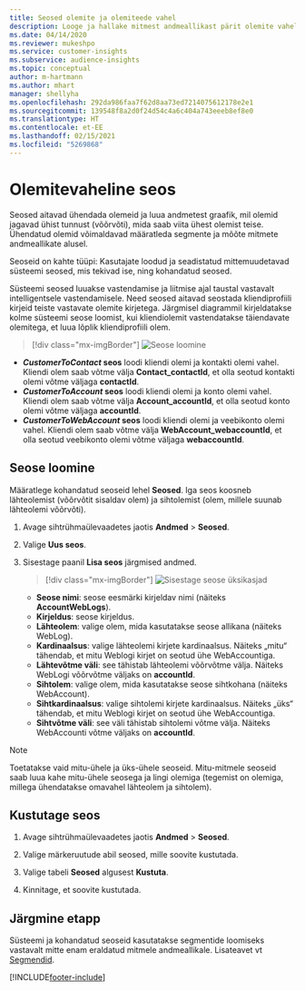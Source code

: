 ```yaml
---
title: Seosed olemite ja olemiteede vahel
description: Looge ja hallake mitmest andmeallikast pärit olemite vahelisi seoseid.
ms.date: 04/14/2020
ms.reviewer: mukeshpo
ms.service: customer-insights
ms.subservice: audience-insights
ms.topic: conceptual
author: m-hartmann
ms.author: mhart
manager: shellyha
ms.openlocfilehash: 292da986faa7f62d8aa73ed7214075612178e2e1
ms.sourcegitcommit: 139548f8a2d0f24d54c4a6c404a743eeeb8ef8e0
ms.translationtype: HT
ms.contentlocale: et-EE
ms.lasthandoff: 02/15/2021
ms.locfileid: "5269868"
---
```

# <a name="relationships-between-entities"></a>Olemitevaheline seos

Seosed aitavad ühendada olemeid ja luua andmetest graafik, mil olemid jagavad ühist tunnust (võõrvõti), mida saab viita ühest olemist teise. Ühendatud olemid võimaldavad määratleda segmente ja mõõte mitmete andmeallikate alusel.

Seoseid on kahte tüüpi: Kasutajate loodud ja seadistatud mittemuudetavad süsteemi seosed, mis tekivad ise, ning kohandatud seosed.

Süsteemi seosed luuakse vastendamise ja liitmise ajal taustal vastavalt intelligentsele vastendamisele. Need seosed aitavad seostada kliendiprofiili kirjeid teiste vastavate olemite kirjetega. Järgmisel diagrammil kirjeldatakse kolme süsteemi seose loomist, kui kliendiolemit vastendatakse täiendavate olemitega, et luua lõplik kliendiprofiili olem.

> [!div class="mx-imgBorder"]
> ![Seose loomine](media/relationships-entities-merge.png "Seose loomine")

- ***CustomerToContact* seos** loodi kliendi olemi ja kontakti olemi vahel. Kliendi olem saab võtme välja **Contact_contactId**, et olla seotud kontakti olemi võtme väljaga **contactId**.
- ***CustomerToAccount* seos** loodi kliendi olemi ja konto olemi vahel. Kliendi olem saab võtme välja **Account_accountId**, et olla seotud konto olemi võtme väljaga **accountId**.
- ***CustomerToWebAccount* seos** loodi kliendi olemi ja veebikonto olemi vahel. Kliendi olem saab võtme välja **WebAccount_webaccountId**, et olla seotud veebikonto olemi võtme väljaga **webaccountId**.

## <a name="create-a-relationship"></a>Seose loomine

Määratlege kohandatud seoseid lehel **Seosed**. Iga seos koosneb lähteolemist (võõrvõtit sisaldav olem) ja sihtolemist (olem, millele suunab lähteolemi võõrvõti).

1. Avage sihtrühmaülevaadetes jaotis **Andmed** > **Seosed**.

2. Valige **Uus seos**.

3. Sisestage paanil **Lisa seos** järgmised andmed.

   > [!div class="mx-imgBorder"]
   > ![Sisestage seose üksikasjad](media/relationships-add.png "Sisestage seose üksikasjad")

   - **Seose nimi**: seose eesmärki kirjeldav nimi (näiteks **AccountWebLogs**).
   - **Kirjeldus**: seose kirjeldus.
   - **Lähteolem**: valige olem, mida kasutatakse seose allikana (näiteks WebLog).
   - **Kardinaalsus**: valige lähteolemi kirjete kardinaalsus. Näiteks „mitu“ tähendab, et mitu Weblogi kirjet on seotud ühe WebAccountiga.
   - **Lähtevõtme väli**: see tähistab lähteolemi võõrvõtme välja. Näiteks WebLogi võõrvõtme väljaks on **accountId**.
   - **Sihtolem**: valige olem, mida kasutatakse seose sihtkohana (näiteks WebAccount).
   - **Sihtkardinaalsus**: valige sihtolemi kirjete kardinaalsus. Näiteks „üks“ tähendab, et mitu Weblogi kirjet on seotud ühe WebAccountiga.
   - **Sihtvõtme väli**: see väli tähistab sihtolemi võtme välja. Näiteks WebAccounti võtme väljaks on **accountId**.

> [!NOTE]
> Toetatakse vaid mitu-ühele ja üks-ühele seoseid. Mitu-mitmele seoseid saab luua kahe mitu-ühele seosega ja lingi olemiga (tegemist on olemiga, millega ühendatakse omavahel lähteolem ja sihtolem).

## <a name="delete-a-relationship"></a>Kustutage seos

1. Avage sihtrühmaülevaadetes jaotis **Andmed** > **Seosed**.

2. Valige märkeruutude abil seosed, mille soovite kustutada.

3. Valige tabeli **Seosed** algusest **Kustuta**.

4. Kinnitage, et soovite kustutada.

## <a name="next-step"></a>Järgmine etapp

Süsteemi ja kohandatud seoseid kasutatakse segmentide loomiseks vastavalt mitte enam eraldatud mitmele andmeallikale. Lisateavet vt [Segmendid](segments.md).


[!INCLUDE[footer-include](../includes/footer-banner.md)]